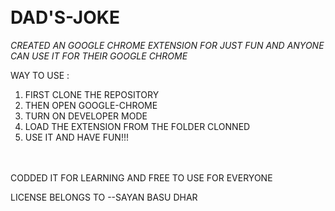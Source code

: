 # <br>DAD'S-JOKE
<i> CREATED AN GOOGLE CHROME EXTENSION FOR JUST FUN AND ANYONE
CAN USE IT FOR THEIR GOOGLE CHROME</i>

WAY TO USE :
1) FIRST CLONE THE REPOSITORY
2) THEN OPEN GOOGLE-CHROME
3) TURN ON DEVELOPER MODE
4) LOAD THE EXTENSION FROM THE FOLDER CLONNED
5) USE IT AND HAVE FUN!!!

<BR>
<BR>
CODDED IT FOR LEARNING AND FREE TO USE FOR EVERYONE

LICENSE BELONGS TO --SAYAN BASU DHAR


